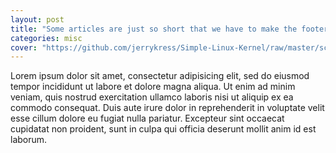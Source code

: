 ```yaml
---
layout: post
title: "Some articles are just so short that we have to make the footer stick"
categories: misc
cover: "https://github.com/jerrykress/Simple-Linux-Kernel/raw/master/screenshot.png?raw=true"
---
```


Lorem ipsum dolor sit amet, consectetur adipisicing elit, sed do eiusmod tempor incididunt ut labore et dolore magna aliqua. Ut enim ad minim veniam, quis nostrud exercitation ullamco laboris nisi ut aliquip ex ea commodo consequat. Duis aute irure dolor in reprehenderit in voluptate velit esse cillum dolore eu fugiat nulla pariatur. Excepteur sint occaecat cupidatat non proident, sunt in culpa qui officia deserunt mollit anim id est laborum.

